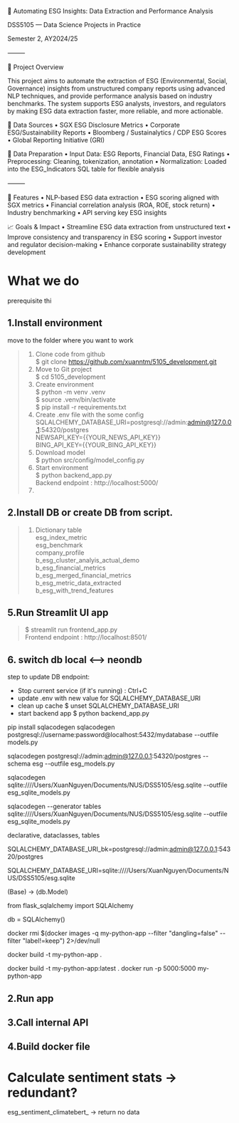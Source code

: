 🧠 Automating ESG Insights: Data Extraction and Performance Analysis

DSS5105 — Data Science Projects in Practice

Semester 2, AY2024/25

⸻

📘 Project Overview

This project aims to automate the extraction of ESG (Environmental, Social, Governance) insights from unstructured company reports using advanced NLP techniques, and provide performance analysis based on industry benchmarks. The system supports ESG analysts, investors, and regulators by making ESG data extraction faster, more reliable, and more actionable.


🧾 Data Sources • SGX ESG Disclosure Metrics • Corporate ESG/Sustainability Reports • Bloomberg / Sustainalytics / CDP ESG Scores • Global Reporting Initiative (GRI)

🧪 Data Preparation • Input Data: ESG Reports, Financial Data, ESG Ratings • Preprocessing: Cleaning, tokenization, annotation • Normalization: Loaded into the ESG_Indicators SQL table for flexible analysis

⸻

🚀 Features • NLP-based ESG data extraction • ESG scoring aligned with SGX metrics • Financial correlation analysis (ROA, ROE, stock return) • Industry benchmarking • API serving key ESG insights

📈 Goals & Impact • Streamline ESG data extraction from unstructured text • Improve consistency and transparency in ESG scoring • Support investor and regulator decision-making • Enhance corporate sustainability strategy development

# What we do
prerequisite thi

## 1.Install environment
move to the folder where you want to work
> 1. Clone code from github  
> $ git clone https://github.com/xuanntm/5105_development.git
> 2. Move to Git project  
> $ cd 5105_development
> 3. Create environment  
> $ python -m venv .venv  
> $ source .venv/bin/activate  
> $ pip install -r requirements.txt  
> 4. Create .env file with the some config
> SQLALCHEMY_DATABASE_URI=postgresql://admin:admin@127.0.0.1:54320/postgres  
> NEWSAPI_KEY={{YOUR_NEWS_API_KEY}}  
> BING_API_KEY={{YOUR_BING_API_KEY}}  
> 5. Download model  
> $ python src/config/model_config.py
> 6. Start environment  
> $ python backend_app.py  
> Backend endpoint : http://localhost:5000/
> 7. 
## 2.Install DB or create DB from script.
> 1. Dictionary table  
> esg_index_metric  
> esg_benchmark  
> company_profile  
> b_esg_cluster_analyis_actual_demo  
> b_esg_financial_metrics  
> b_esg_merged_financial_metrics  
> b_esg_metric_data_extracted  
> b_esg_with_trend_features  

## 5.Run Streamlit UI app
> $ streamlit run frontend_app.py  
> Frontend endpoint : http://localhost:8501/


## 6. switch db local <--> neondb

step to update DB endpoint:
- Stop current service (if it's running) : Ctrl+C
- update .env with new value for SQLALCHEMY_DATABASE_URI
- clean up cache $ unset SQLALCHEMY_DATABASE_URI
- start backend app $ python backend_app.py


pip install sqlacodegen
sqlacodegen postgresql://username:password@localhost:5432/mydatabase --outfile models.py

sqlacodegen postgresql://admin:admin@127.0.0.1:54320/postgres --schema esg --outfile esg_models.py


sqlacodegen sqlite:////Users/XuanNguyen/Documents/NUS/DSS5105/esg.sqlite --outfile esg_sqlite_models.py

sqlacodegen --generator tables sqlite:////Users/XuanNguyen/Documents/NUS/DSS5105/esg.sqlite --outfile esg_sqlite_models.py


declarative, dataclasses, tables


SQLALCHEMY_DATABASE_URI_bk=postgresql://admin:admin@127.0.0.1:54320/postgres

SQLALCHEMY_DATABASE_URI=sqlite:////Users/XuanNguyen/Documents/NUS/DSS5105/esg.sqlite



(Base) -> (db.Model)

from flask_sqlalchemy import SQLAlchemy

db = SQLAlchemy()


docker rmi $(docker images -q my-python-app --filter "dangling=false" --filter "label!=keep") 2>/dev/null


docker build -t my-python-app .

docker build -t my-python-app:latest .
docker run -p 5000:5000 my-python-app




## 2.Run app
## 3.Call internal API
## 4.Build docker file

# Calculate sentiment stats -> redundant?

esg_sentiment_climatebert_ -> return no data
